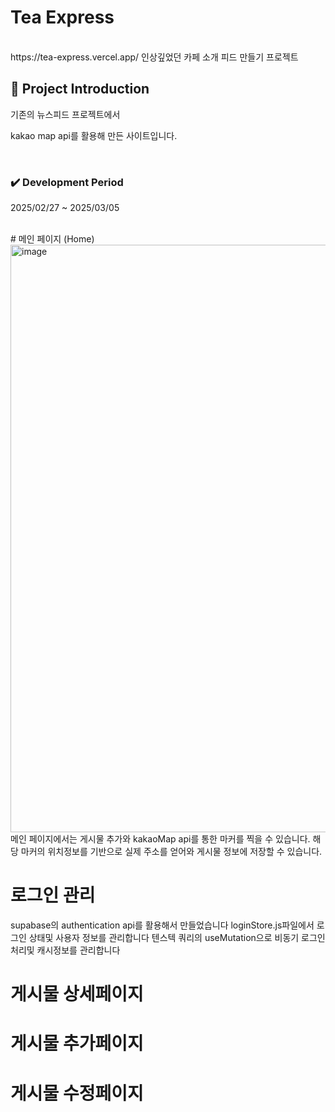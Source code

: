 # Tea Express
<br/>
https://tea-express.vercel.app/
인상깊었던 카페 소개 피드 만들기 프로젝트
<br/>

<!-- 제목 -->
## :microphone: Project Introduction
기존의 뉴스피드 프로젝트에서 

kakao map api를 활용해 만든 사이트입니다.

<br/>

<!-- 기간 -->

### :heavy_check_mark: **Development Period**
2025/02/27 ~ 2025/03/05

<br/>
# 메인 페이지 (Home)
<img width="940" alt="image" src="https://github.com/user-attachments/assets/2403fe8e-0ff7-4438-aa45-a17583bc2a2c" />
<br/>
메인 페이지에서는 게시물 추가와 kakaoMap api를 통한 마커를 찍을 수 있습니다.
해당 마커의 위치정보를 기반으로 실제 주소를 얻어와 게시물 정보에 저장할 수 있습니다. 

# 로그인 관리
supabase의 authentication api를 활용해서 만들었습니다
loginStore.js파일에서 로그인 상태및 사용자 정보를 관리합니다
텐스텍 쿼리의 useMutation으로 비동기 로그인 처리및 캐시정보를 관리합니다

# 게시물 상세페이지


# 게시물 추가페이지

# 게시물 수정페이지

